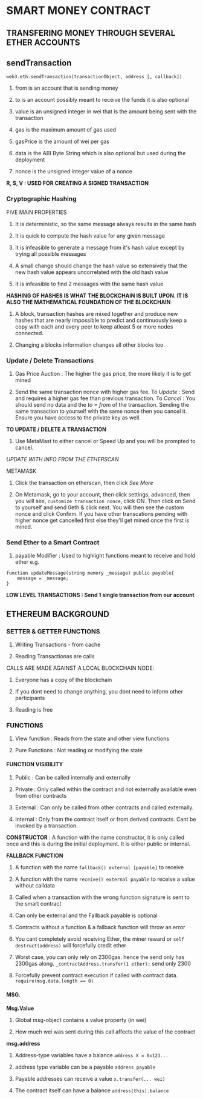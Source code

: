 # SMART MONEY CONTRACT

## TRANSFERING MONEY THROUGH SEVERAL ETHER ACCOUNTS

## sendTransaction

`web3.eth.sendTransaction(transactionObject, address [, callback])`

1. from is an account that is sending money

2. to is an account possibly meant to receive the funds it is also optional

3. value is an unsigned integer in wei that is the amount being sent with the transaction

4. gas is the maximum amount of gas used

5. gasPrice is the amount of wei per gas

6. data is the ABI Byte String which is also optional but used during the deployment

7. nonce is the unsigned integer value of a nonce

**R, S, V : USED FOR CREATING A SIGNED TRANSACTION**

### Cryptographic Hashing 

FIVE MAIN PROPERTIES

1. It is deterministic, so the same message always results in the same hash

2. It is quick to compute the hash value for any given message

3. It is infeasible to generate a message from it's hash value except by trying all possible messages

4. A small change should change the hash value so extensively that the new hash value appears uncorrelated with the old hash value

5. It is infeasible to find 2 messages with the same hash value

**HASHING OF HASHES IS WHAT THE BLOCKCHAIN IS BUILT UPON. IT IS ALSO THE MATHEMATICAL FOUNDATION OF THE BLOCKCHAIN**

1. A block, transaction hashes are mixed together and produce new hashes that are nearly impossible to predict and continuously keep a copy with each and every peer to keep atleast 5 or more nodes connected.

2. Changing a blocks information changes all other blocks too.

### Update / Delete Transactions

1. Gas Price Auction : The higher the gas price, the more likely it is to get mined

2. Send the same transaction nonce with higher gas fee. To *Update* : Send and requires a higher gas fee than previous transaction. To *Cancel* : You should send no data and the  *to* = *from* of the transaction. Sending the same transaction to yourself with the same nonce then you cancel it. Ensure you have access to the private key as well.

**TO UPDATE / DELETE A TRANSACTION**

1. Use MetaMast to either cancel or Speed Up and you will be prompted to cancel.

*UPDATE WITH INFO FROM THE ETHERSCAN*

METAMASK

1. Click the transaction on etherscan, then click *See More*

2. On Metamask, go to your account, then click settings, advanced, then you will see, `customize transaction nonce`, click ON. Then click on Send to yourself and send 0eth & click next. You will then see the custom nonce and click Confirm. If you have other transcations pending with higher nonce get cancelled first else they'll get mined once the first is mined.

### Send Ether to a Smart Contract

1. payable Modifier : Used to highlight functions meant to receive and hold ether 
e.g. 
```solidity
function updateMessage(string memory _message) public payable{
    message = _message;
}
```

**LOW LEVEL TRANSACTIONS : Send 1 single transaction from our account** 

## ETHEREUM BACKGROUND

### SETTER & GETTER FUNCTIONS

1. Writing Transactions - from cache

2. Reading Transactionas are calls

CALLS ARE MADE AGAINST A LOCAL BLOCKCHAIN NODE:

1. Everyone has a copy of the blockchain

2. If you dont need to change anything, you dont need to inform other participants

3. Reading is free


### FUNCTIONS

1. View function : Reads from the state and other view functions

2. Pure Functions : Not reading or modifying the state

#### FUNCTION VISIBILITY

1. Public : Can be called internally and externally

2. Private : Only called within the contract and not externally available even from other contracts

3. External : Can only be called from other contracts and called externally.

4. Internal : Only from the contract itself or from derived contracts. Cant be invoked by a transaction.

**CONSTRUCTOR** : A function with the name constructor, it is only called once and this is during the initial deployment. It is either public or internal.

**FALLBACK FUNCTION** 

1. A function with the name `fallback() external [payable]` to receive

2. A function with the name `receive() external payable` to receive a value without calldata

3. Called when a transaction with the wrong function signature is sent to the smart contract

4. Can only be external and the Fallback payable is optional

5. Contracts without a function & a fallback function will throw an error

6. You cant completely avoid receiving Ether, the miner reward or `self destruct(address)` will forcefully credit ether

7. Worst case, you can only rely on 2300gas. hence the send only has 2300gas along. `_contractAddress.transfer(1 ether);` send only 2300

8. Forcefully prevent contract execution if called with contract data. `require(msg.data.length == 0)`

#### MSG.

**Msg.Value**

1. Global msg-object contains a value property (in wei)

2. How much wei was sent during this call affects the value of the contract

**msg.address**

1. Address-type variables have a balance `address X = 0x123...` 

2. address type variable can be a payable `address payable`

3. Payable addresses can receive a value `x.transfer(... wei)`

4. The contract itself can have a balance `address(this).balance`

